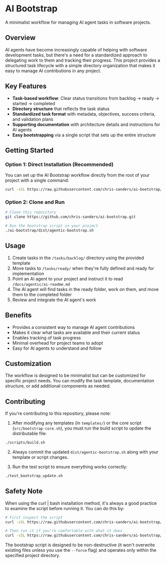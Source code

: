 # AI Bootstrap

A minimalist workflow for managing AI agent tasks in software projects.

## Overview

AI agents have become increasingly capable of helping with software development tasks, but there's a need for a standardized approach to delegating work to them and tracking their progress. This project provides a structured task lifecycle with a simple directory organization that makes it easy to manage AI contributions in any project.

## Key Features

- **Task-based workflow**: Clear status transitions from backlog → ready → started → completed
- **Directory structure** that reflects the task status
- **Standardized task format** with metadata, objectives, success criteria, and validation plans
- **Supporting documentation** with architecture details and instructions for AI agents
- **Easy bootstrapping** via a single script that sets up the entire structure

## Getting Started

### Option 1: Direct Installation (Recommended)

You can set up the AI Bootstrap workflow directly from the root of your project with a single command:

```bash
curl -sSL https://raw.githubusercontent.com/chris-sanders/ai-bootstrap/master/dist/agentic-bootstrap.sh | bash
```

### Option 2: Clone and Run

```bash
# Clone this repository
git clone https://github.com/chris-sanders/ai-bootstrap.git

# Run the bootstrap script in your project
./ai-bootstrap/dist/agentic-bootstrap.sh
```

## Usage

1. Create tasks in the `/tasks/backlog/` directory using the provided template
2. Move tasks to `/tasks/ready/` when they're fully defined and ready for implementation
3. Point an AI agent to your project and instruct it to read `/docs/agentic/ai-readme.md`
4. The AI agent will find tasks in the ready folder, work on them, and move them to the completed folder
5. Review and integrate the AI agent's work

## Benefits

- Provides a consistent way to manage AI agent contributions
- Makes it clear what tasks are available and their current status
- Enables tracking of task progress
- Minimal overhead for project teams to adopt
- Easy for AI agents to understand and follow

## Customization

The workflow is designed to be minimalist but can be customized for specific project needs. You can modify the task template, documentation structure, or add additional components as needed.

## Contributing

If you're contributing to this repository, please note:

1. After modifying any templates (in `templates/`) or the core script (`src/bootstrap-core.sh`), you must run the build script to update the distributable file:

```bash
./scripts/build.sh
```

2. Always commit the updated `dist/agentic-bootstrap.sh` along with your template or script changes.

3. Run the test script to ensure everything works correctly:

```bash
./test_bootstrap_update.sh
```

## Safety Note

When using the curl | bash installation method, it's always a good practice to examine the script before running it. You can do this by:

```bash
# First inspect the script
curl -sSL https://raw.githubusercontent.com/chris-sanders/ai-bootstrap/master/dist/agentic-bootstrap.sh | less

# Then run it if you're comfortable with what it does
curl -sSL https://raw.githubusercontent.com/chris-sanders/ai-bootstrap/master/dist/agentic-bootstrap.sh | bash
```

The bootstrap script is designed to be non-destructive (it won't overwrite existing files unless you use the `--force` flag) and operates only within the specified project directory.